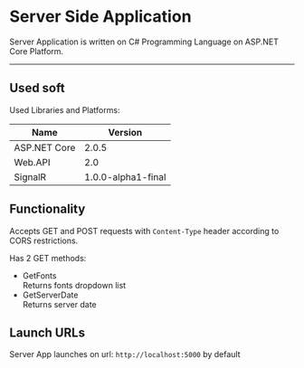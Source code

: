 # Server Side Application
Server Application is written on C# Programming Language on ASP.NET Core Platform.
___
## Used soft

Used Libraries and Platforms:

| Name | Version |
| ------ | ------ |
| ASP.NET Core | 2.0.5 |
| Web.API | 2.0 |
| SignalR | 1.0.0-alpha1-final |

## Functionality

Accepts GET and POST requests with `Content-Type` header according to CORS restrictions.

Has 2 GET methods:

- GetFonts
    <br/>Returns fonts dropdown list
- GetServerDate
    <br/>Returns server date

## Launch URLs

Server App launches on url: `http://localhost:5000` by default